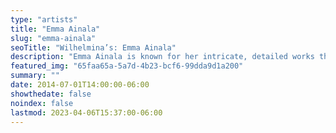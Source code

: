 ```yaml
---
type: "artists"
title: "Emma Ainala"
slug: "emma-ainala"
seoTitle: "Wilhelmina’s: Emma Ainala"
description: "Emma Ainala is known for her intricate, detailed works that explore mythologies and a variety of spaces, both physical and digital – some even imagined. The human body, with its ambivalent gestures and expressions, is at the center of the works, being the object of the gaze and objectification are recurring themes. Her dreamlike paintings are at the same time very much in the present and contain references to art and cultural history. The thoughtful symbolism of the interiors of the works and the fragmented, dense surface enable several different interpretations and visits to parallel realities. Ainala's carefully stylized paintings are like performances of some unfinished and mysterious situation.."
featured_img: "65faa65a-5a7d-4b23-bcf6-99dda9d1a200"
summary: ""
date: 2014-07-01T14:00:00-06:00
showthedate: false
noindex: false
lastmod: 2023-04-06T15:37:00-06:00
---
```

